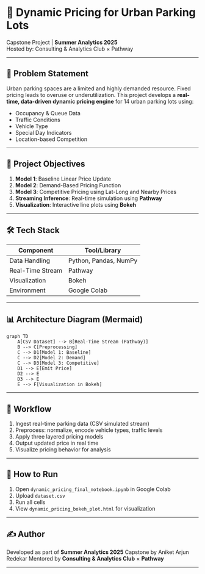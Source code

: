 
# 🚗 Dynamic Pricing for Urban Parking Lots

Capstone Project | **Summer Analytics 2025**  
Hosted by: Consulting & Analytics Club × Pathway

---

## 📌 Problem Statement

Urban parking spaces are a limited and highly demanded resource. Fixed pricing leads to overuse or underutilization. This project develops a **real-time, data-driven dynamic pricing engine** for 14 urban parking lots using:

- Occupancy & Queue Data
- Traffic Conditions
- Vehicle Type
- Special Day Indicators
- Location-based Competition

---

## 🧠 Project Objectives

1. **Model 1**: Baseline Linear Price Update  
2. **Model 2**: Demand-Based Pricing Function  
3. **Model 3**: Competitive Pricing using Lat-Long and Nearby Prices  
4. **Streaming Inference**: Real-time simulation using **Pathway**
5. **Visualization**: Interactive line plots using **Bokeh**

---

## 🛠 Tech Stack

| Component        | Tool/Library     |
|------------------|------------------|
| Data Handling    | Python, Pandas, NumPy |
| Real-Time Stream | Pathway          |
| Visualization    | Bokeh            |
| Environment      | Google Colab     |

---

## 📊 Architecture Diagram (Mermaid)

```mermaid
graph TD
    A[CSV Dataset] --> B[Real-Time Stream (Pathway)]
    B --> C[Preprocessing]
    C --> D1[Model 1: Baseline]
    C --> D2[Model 2: Demand]
    C --> D3[Model 3: Competitive]
    D1 --> E[Emit Price]
    D2 --> E
    D3 --> E
    E --> F[Visualization in Bokeh]
```

---

## 🔁 Workflow

1. Ingest real-time parking data (CSV simulated stream)
2. Preprocess: normalize, encode vehicle types, traffic levels
3. Apply three layered pricing models
4. Output updated price in real time
5. Visualize pricing behavior for analysis

---

## 📌 How to Run

1. Open `dynamic_pricing_final_notebook.ipynb` in Google Colab  
2. Upload `dataset.csv`  
3. Run all cells  
4. View `dynamic_pricing_bokeh_plot.html` for visualization

---

## ✍️ Author

Developed as part of **Summer Analytics 2025** Capstone by Aniket Arjun Redekar 
Mentored by **Consulting & Analytics Club** × **Pathway**

---


